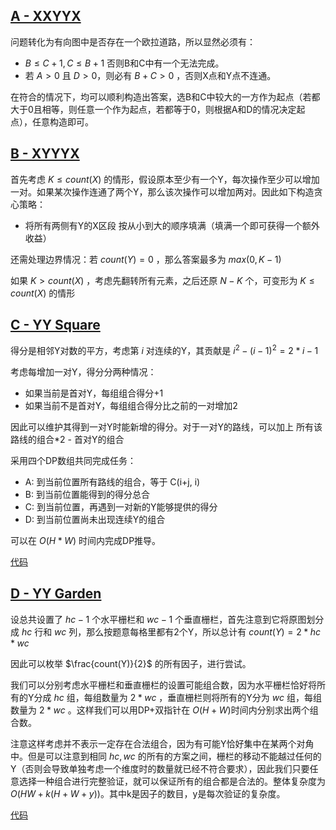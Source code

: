 ## [A - XXYYX](https://atcoder.jp/contests/arc157/tasks/arc157_a)

问题转化为有向图中是否存在一个欧拉道路，所以显然必须有：

* $B\le C+1, C \le B+1$ 否则B和C中有一个无法完成。
* 若 $A\gt 0$ 且 $D\gt 0$，则必有 $B+C \gt 0$ ，否则X点和Y点不连通。

在符合的情况下，均可以顺利构造出答案，选B和C中较大的一方作为起点（若都大于0且相等，则任意一个作为起点，若都等于0，则根据A和D的情况决定起点），任意构造即可。

## [B - XYYYX](https://atcoder.jp/contests/arc157/tasks/arc157_b)

首先考虑 $K \le count(X)$ 的情形，假设原本至少有一个Y，每次操作至少可以增加一对。如果某次操作连通了两个Y，那么该次操作可以增加两对。因此如下构造贪心策略：

* 将所有两侧有Y的X区段 按从小到大的顺序填满（填满一个即可获得一个额外收益）

还需处理边界情况：若 $count(Y) = 0$ ，那么答案最多为 $max(0, K-1)$


如果 $K > count(X)$ ，考虑先翻转所有元素，之后还原 $N-K$ 个，可变形为 $K \le count(X)$ 的情形


## [C - YY Square](https://atcoder.jp/contests/arc157/tasks/arc157_c)

得分是相邻Y对数的平方，考虑第 $i$ 对连续的Y，其贡献是 $i^2 - (i-1)^2 = 2*i - 1$

考虑每增加一对Y，得分分两种情况：

* 如果当前是首对Y，每组组合得分+1
* 如果当前不是首对Y，每组组合得分比之前的一对增加2

因此可以维护其得到一对Y时能新增的得分。对于一对Y的路线，可以加上 所有该路线的组合*2 - 首对Y的组合

采用四个DP数组共同完成任务：

* A: 到当前位置所有路线的组合，等于 C(i+j, i)
* B: 到当前位置能得到的得分总合
* C: 到当前位置，再遇到一对新的Y能够提供的得分
* D: 到当前位置尚未出现连续Y的组合

可以在 $O(H*W)$ 时间内完成DP推导。

[代码](https://atcoder.jp/contests/arc157/submissions/39190300)

## [D - YY Garden](https://atcoder.jp/contests/arc157/tasks/arc157_d)

设总共设置了 $hc-1$ 个水平栅栏和 $wc-1$ 个垂直栅栏，首先注意到它将原图划分成 $hc$ 行和 $wc$ 列，那么按题意每格里都有2个Y，所以总计有 $count(Y) = 2 * hc * wc$

因此可以枚举 $\frac{count(Y)}{2}$ 的所有因子，进行尝试。

我们可以分别考虑水平栅栏和垂直栅栏的设置可能组合数，因为水平栅栏恰好将所有的Y分成 $hc$ 组，每组数量为 $2*wc$ ，垂直栅栏则将所有的Y分为 $wc$ 组，每组数量为 $2*wc$ 。这样我们可以用DP+双指针在 $O(H+W)$时间内分别求出两个组合数。

注意这样考虑并不表示一定存在合法组合，因为有可能Y恰好集中在某两个对角中。但是可以注意到相同 $hc, wc$ 的所有的方案之间，栅栏的移动不能越过任何的Y（否则会导致单独考虑一个维度时的数量就已经不符合要求），因此我们只要任意选择一种组合进行完整验证，就可以保证所有的组合都是合法的。整体复杂度为 $O(HW+k(H+W+y))$。其中k是因子的数目，y是每次验证的复杂度。

[代码](https://atcoder.jp/contests/arc157/submissions/39197500)